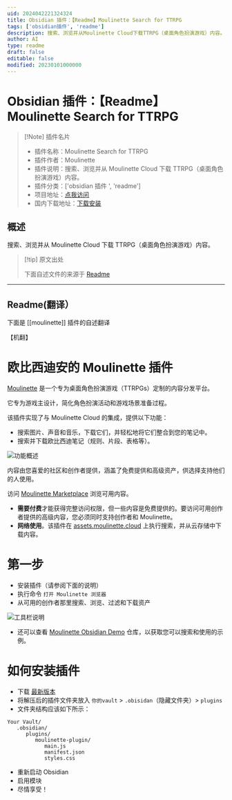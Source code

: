 ```yaml
---
uid: 2024042221324324
title: Obsidian 插件：【Readme】Moulinette Search for TTRPG
tags: ['obsidian插件', 'readme']
description: 搜索、浏览并从Moulinette Cloud下载TTRPG（桌面角色扮演游戏）内容。
author: AI
type: readme
draft: false
editable: false
modified: 20230101000000
---
```


# Obsidian 插件：【Readme】Moulinette Search for TTRPG

> [!Note] 插件名片
> - 插件名称：Moulinette Search for TTRPG
> - 插件作者：Moulinette
> - 插件说明：搜索、浏览并从 Moulinette Cloud 下载 TTRPG（桌面角色扮演游戏）内容。
> - 插件分类：['obsidian 插件 ', 'readme']
> - 项目地址：[点我访问](https://github.com/SvenWerlen/moulinette-obsidian-plugin)
> - 国内下载地址：[下载安装](https://pkmer.cn/products/plugin/pluginMarket/?moulinette)

## 概述

搜索、浏览并从 Moulinette Cloud 下载 TTRPG（桌面角色扮演游戏）内容。

> [!tip] 原文出处
>
>下面自述文件的来源于 [Readme](https://ghproxy.net/https://raw.githubusercontent.com/SvenWerlen/moulinette-obsidian-plugin/main/README.md)

---

## Readme(翻译）

下面是 [[moulinette]] 插件的自述翻译

【机翻】

# 欧比西迪安的 Moulinette 插件

[Moulinette](https://www.moulinette.cloud/) 是一个专为桌面角色扮演游戏（TTRPGs）定制的内容分发平台。

它专为游戏主设计，简化角色扮演活动和游戏场景准备过程。

该插件实现了与 Moulinette Cloud 的集成，提供以下功能：

* 搜索图片、声音和音乐，下载它们，并轻松地将它们整合到您的笔记中。
* 搜索并下载欧比西迪笔记（规则、片段、表格等）。

![功能概述](https://cdn.pkmer.cn/covers/moulinette_2_0.gif!pkmer)

内容由您喜爱的社区和创作者提供，涵盖了免费提供和高级资产，供选择支持他们的人使用。

访问 [Moulinette Marketplace](https://assets.moulinette.cloud/marketplace/creators) 浏览可用内容。

* **需要付费**才能获得完整访问权限，但一些内容是免费提供的。要访问可用创作者提供的高级内容，您必须同时支持创作者和 Moulinette。
* **网络使用**。该插件在 [assets.moulinette.cloud](https://assets.moulinette.cloud) 上执行搜索，并从云存储中下载内容。

# 第一步

* 安装插件（请参阅下面的说明）
* 执行命令 `打开 Moulinette 浏览器`
* 从可用的创作者那里搜索、浏览、过滤和下载资产

![工具栏说明](https://cdn.pkmer.cn/covers/moulinette_2_1.jpeg!pkmer)

* 还可以查看 [Moulinette Obsidian Demo](https://github.com/SvenWerlen/moulinette-obsidian-demo) 仓库，以获取您可以搜索和使用的示例。

# 如何安装插件

* 下载 [最新版本](https://github.com/SvenWerlen/moulinette-obsidian-plugin/releases)
* 将解压后的插件文件夹放入 `你的vault` > `.obisidan`（隐藏文件夹）> `plugins`
* 文件夹结构应该如下所示：

```
Your Vault/
   .obsidian/
      plugins/
         moulinette-plugin/
            main.js
            manifest.json
            styles.css
```

* 重新启动 Obsidian
* 启用模块
* 尽情享受！
